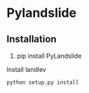 # Pylandslide


## Installation

1. pip install PyLandslide

Install landlev
```bash
python setup.py install
```
